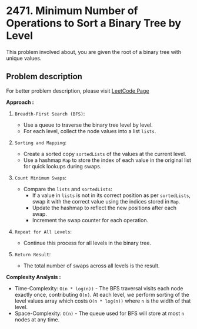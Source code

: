 # 2471. Minimum Number of Operations to Sort a Binary Tree by Level

This problem involved about, you are given the root of a binary tree with unique values.

## Problem description

For better problem description, please visit [LeetCode Page](https://leetcode.com/problems/minimum-number-of-operations-to-sort-a-binary-tree-by-level/description/)

**Approach :**<br/>

1. `Breadth-First Search (BFS)`:

    - Use a queue to traverse the binary tree level by level.
    - For each level, collect the node values into a list `lists`.

2. `Sorting and Mapping`:

    - Create a sorted copy `sortedLists` of the values at the current level.
    - Use a hashmap `Map` to store the index of each value in the original list for quick lookups during swaps.

3. `Count Minimum Swaps`:

    - Compare the `lists` and `sortedLists`:
        - If a value in `lists` is not in its correct position as per `sortedLists`, swap it with the correct value using the indices stored in `Map`.
        - Update the hashmap to reflect the new positions after each swap.
        - Increment the swap counter for each operation.

4. `Repeat for All Levels`:

    - Continue this process for all levels in the binary tree.

5. `Return Result`:
    - The total number of swaps across all levels is the result.

**Complexity Analysis :**<br/>

-   Time-Complexity: `O(n * log(n))` - The BFS traversal visits each node exactly once, contributing `O(n)`. At each level, we perform sorting of the level values array which costs `O(n * log(n))` where `n` is the width of that level.
-   Space-Complexity: `O(n)` - The queue used for BFS will store at most `n` nodes at any time.
